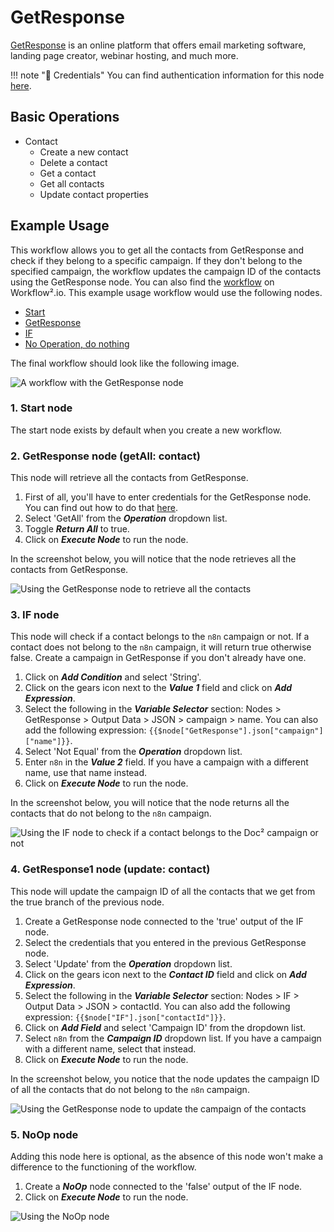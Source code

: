 # GetResponse

[GetResponse](https://www.getresponse.com/) is an online platform that offers email marketing software, landing page creator, webinar hosting, and much more.

!!! note "🔑 Credentials"
    You can find authentication information for this node [here](/workflow/integrations/credentials/getResponse/).



## Basic Operations

* Contact
    * Create a new contact
    * Delete a contact
    * Get a contact
    * Get all contacts
    * Update contact properties

## Example Usage

This workflow allows you to get all the contacts from GetResponse and check if they belong to a specific campaign. If they don't belong to the specified campaign, the workflow updates the campaign ID of the contacts using the GetResponse node. You can also find the [workflow](https://n8n.io/workflows/778) on Workflow².io. This example usage workflow would use the following nodes.
- [Start](/workflow/integrations/core-nodes/workflow-nodes-base.start/)
- [GetResponse]()
- [IF](/workflow/integrations/core-nodes/workflow-nodes-base.if/)
- [No Operation, do nothing](/workflow/integrations/core-nodes/workflow-nodes-base.noOp/)

The final workflow should look like the following image.

![A workflow with the GetResponse node](/_images/integrations/nodes/getresponse/workflow.png)

### 1. Start node

The start node exists by default when you create a new workflow.

### 2. GetResponse node (getAll: contact)

This node will retrieve all the contacts from GetResponse.

1. First of all, you'll have to enter credentials for the GetResponse node. You can find out how to do that [here](/workflow/integrations/credentials/getResponse/).
2. Select 'GetAll' from the ***Operation*** dropdown list.
3. Toggle ***Return All*** to true.
5. Click on ***Execute Node*** to run the node.

In the screenshot below, you will notice that the node retrieves all the contacts from GetResponse.

![Using the GetResponse node to retrieve all the contacts](/_images/integrations/nodes/getresponse/getresponse_node.png)

### 3. IF node

This node will check if a contact belongs to the `n8n` campaign or not. If a contact does not belong to the `n8n` campaign, it will return true otherwise false. Create a campaign in GetResponse if you don't already have one.

1. Click on ***Add Condition*** and select 'String'.
2. Click on the gears icon next to the ***Value 1*** field and click on ***Add Expression***.
3. Select the following in the ***Variable Selector*** section: Nodes > GetResponse > Output Data > JSON > campaign > name. You can also add the following expression: `{{$node["GetResponse"].json["campaign"]["name"]}}`.
4. Select 'Not Equal' from the ***Operation*** dropdown list.
5. Enter `n8n` in the ***Value 2*** field. If you have a campaign with a different name, use that name instead.
6. Click on ***Execute Node*** to run the node.

In the screenshot below, you will notice that the node returns all the contacts that do not belong to the `n8n` campaign.

![Using the IF node to check if a contact belongs to the Doc² campaign or not](/_images/integrations/nodes/getresponse/if_node.png)

### 4. GetResponse1 node (update: contact)

This node will update the campaign ID of all the contacts that we get from the true branch of the previous node.

1. Create a GetResponse node connected to the 'true' output of the IF node.
2. Select the credentials that you entered in the previous GetResponse node.
3. Select 'Update' from the ***Operation*** dropdown list.
4. Click on the gears icon next to the ***Contact ID*** field and click on ***Add Expression***.
5. Select the following in the ***Variable Selector*** section: Nodes > IF > Output Data > JSON > contactId. You can also add the following expression: `{{$node["IF"].json["contactId"]}}`.
6. Click on ***Add Field*** and select 'Campaign ID' from the dropdown list.
7. Select `n8n` from the ***Campaign ID*** dropdown list. If you have a campaign with a different name, select that instead.
8. Click on ***Execute Node*** to run the node.

In the screenshot below, you notice that the node updates the campaign ID of all the contacts that do not belong to the `n8n` campaign.

![Using the GetResponse node to update the campaign of the contacts](/_images/integrations/nodes/getresponse/getresponse1_node.png)

### 5. NoOp node

Adding this node here is optional, as the absence of this node won't make a difference to the functioning of the workflow.

1. Create a ***NoOp*** node connected to the 'false' output of the IF node.
2. Click on ***Execute Node*** to run the node.

![Using the NoOp node](/_images/integrations/nodes/getresponse/noop_node.png)
